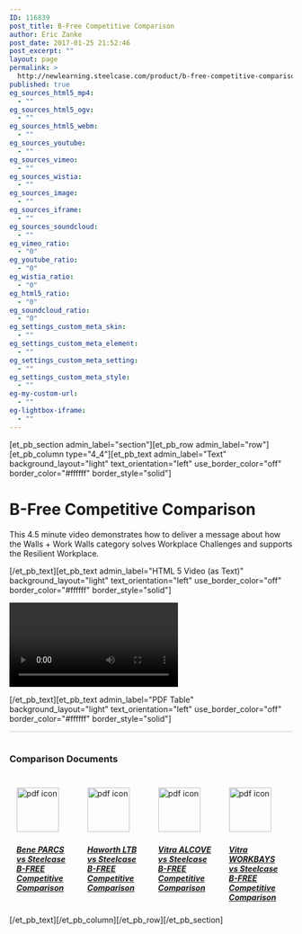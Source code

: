 ```yaml
---
ID: 116839
post_title: B-Free Competitive Comparison
author: Eric Zanke
post_date: 2017-01-25 21:52:46
post_excerpt: ""
layout: page
permalink: >
  http://newlearning.steelcase.com/product/b-free-competitive-comparison/
published: true
eg_sources_html5_mp4:
  - ""
eg_sources_html5_ogv:
  - ""
eg_sources_html5_webm:
  - ""
eg_sources_youtube:
  - ""
eg_sources_vimeo:
  - ""
eg_sources_wistia:
  - ""
eg_sources_image:
  - ""
eg_sources_iframe:
  - ""
eg_sources_soundcloud:
  - ""
eg_vimeo_ratio:
  - "0"
eg_youtube_ratio:
  - "0"
eg_wistia_ratio:
  - "0"
eg_html5_ratio:
  - "0"
eg_soundcloud_ratio:
  - "0"
eg_settings_custom_meta_skin:
  - ""
eg_settings_custom_meta_element:
  - ""
eg_settings_custom_meta_setting:
  - ""
eg_settings_custom_meta_style:
  - ""
eg-my-custom-url:
  - ""
eg-lightbox-iframe:
  - ""
---
```

[et_pb_section admin_label="section"][et_pb_row admin_label="row"][et_pb_column type="4_4"][et_pb_text admin_label="Text" background_layout="light" text_orientation="left" use_border_color="off" border_color="#ffffff" border_style="solid"]

<!--<a class="spacer" style="color: #666666;" href="http://newlearning.steelcase.com/product/project/b-free/">&lt; Back To Grid</a>-->
<h1>B-Free Competitive Comparison</h1>
This 4.5 minute video demonstrates how to deliver a message about how the Walls + Work Walls category solves Workplace Challenges and supports the Resilient Workplace.

[/et_pb_text][et_pb_text admin_label="HTML 5 Video (as Text)" background_layout="light" text_orientation="left" use_border_color="off" border_color="#ffffff" border_style="solid"]

<video controls="" autoplay="">
<source type="video/mp4" src="http://newlearning.steelcase.com/product/wp-content/uploads/AlcoveVSB-Free_v2_YouTube_1080p.mp4">
</video>

[/et_pb_text][et_pb_text admin_label="PDF Table" background_layout="light" text_orientation="left" use_border_color="off" border_color="#ffffff" border_style="solid"]

<div style="width:100%;margin:0 auto;" class="wrapper">
<div style="width:100%;padding:3% 0 5% 0;border-top: 1px solid #cccccc;" class="header"><h3>Comparison Documents</h3></div>

<div style="display:inline-block;width:20%;float:left;margin:0 2.5%;"class="content">
	<a href="http://newlearning.steelcase.com/product/wp-content/uploads/sites/3/2017/02/Bene-PARCS-v-Steelcase-B-FREE_Competitive-Comparison.pdf"><img style="width:75px!important;height:79px!important;margin-bottom:3%;" src="http://newlearning.steelcase.com/product/wp-content/uploads/sites/3/2017/02/icon-pdf-xsml.png" width="75" height"79" alt="pdf icon"></a>
	<h5><a href="http://newlearning.steelcase.com/product/wp-content/uploads/sites/3/2017/02/Bene-PARCS-v-Steelcase-B-FREE_Competitive-Comparison.pdf">Bene PARCS vs Steelcase<br>B-FREE Competitive Comparison</a></h5>
</div>
<div style="display:inline-block;width:20%;float:left;margin:0 2.5%;"class="content">
	<a href="http://newlearning.steelcase.com/product/wp-content/uploads/sites/3/2017/02/Haworth-LTB-v-Steelcase-B-FREE_Competitive-Comparison.pdf"><img style="width:75px!important;height:79px!important;margin-bottom:3%;" src="http://newlearning.steelcase.com/product/wp-content/uploads/sites/3/2017/02/icon-pdf-xsml.png" width="75" height"79" alt="pdf icon"></a>
	<h5><a href="http://newlearning.steelcase.com/product/wp-content/uploads/sites/3/2017/02/Haworth-LTB-v-Steelcase-B-FREE_Competitive-Comparison.pdf">Haworth LTB vs Steelcase<br>B-FREE Competitive Comparison</a></h5>
</div>
<div style="display:inline-block;width:20%;float:left;margin:0 2.5%;"class="content">
	<a href="http://newlearning.steelcase.com/product/wp-content/uploads/sites/3/2017/02/Vitra-ALCOVE-v-Steelcase-B-FREE_Competitive-Comparison.pdf"><img style="width:75px!important;height:79px!important;margin-bottom:3%;" src="http://newlearning.steelcase.com/product/wp-content/uploads/sites/3/2017/02/icon-pdf-xsml.png" width="75" height"79" alt="pdf icon"></a>
	<h5><a href="http://newlearning.steelcase.com/product/wp-content/uploads/sites/3/2017/02/Vitra-ALCOVE-v-Steelcase-B-FREE_Competitive-Comparison.pdf">Vitra ALCOVE vs Steelcase<br>B-FREE Competitive Comparison</a></h5>
</div>
<div style="display:inline-block;width:20%;float:left;margin:0 2.5%;"class="content">
	<a href="http://newlearning.steelcase.com/product/wp-content/uploads/sites/3/2017/02/Vitra-WORKBAYS-v-Steelcase-B-FREE_Competitive-Comparison.pdf"><img style="width:75px!important;height:79px!important;margin-bottom:3%;" src="http://newlearning.steelcase.com/product/wp-content/uploads/sites/3/2017/02/icon-pdf-xsml.png" width="75" height"79" alt="pdf icon"></a>
	<h5><a href="http://newlearning.steelcase.com/product/wp-content/uploads/sites/3/2017/02/Vitra-WORKBAYS-v-Steelcase-B-FREE_Competitive-Comparison.pdf">Vitra WORKBAYS vs Steelcase<br>B-FREE Competitive Comparison</a></h5>
</div>
</div><!-- wrapper -->

[/et_pb_text][/et_pb_column][/et_pb_row][/et_pb_section]